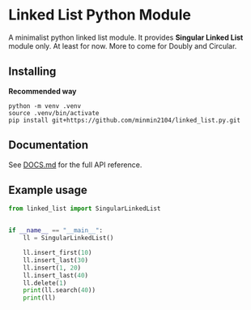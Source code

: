# Linked List Python Module

A minimalist python linked list module. It provides **Singular Linked List**
module only. At least for now. More to come for Doubly and Circular.

## Installing

**Recommended way**

```
python -m venv .venv
source .venv/bin/activate
pip install git+https://github.com/minmin2104/linked_list.py.git
```
## Documentation
See [DOCS.md](./DOCS.md) for the full API reference.

## Example usage
```py
from linked_list import SingularLinkedList


if __name__ == "__main__":
    ll = SingularLinkedList()

    ll.insert_first(10)
    ll.insert_last(30)
    ll.insert(1, 20)
    ll.insert_last(40)
    ll.delete(1)
    print(ll.search(40))
    print(ll)
```
